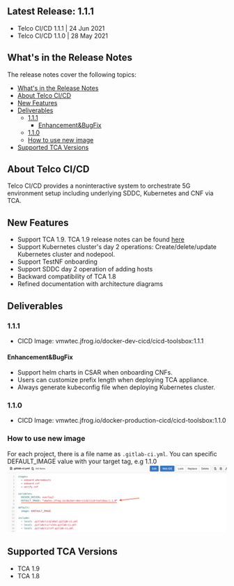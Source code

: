 ## Latest Release: 1.1.1
- Telco CI/CD 1.1.1 | 24 Jun 2021
- Telco CI/CD 1.1.0 | 28 May 2021


## What's in the Release Notes
The release notes cover the following topics:
- [What's in the Release Notes](#whats-in-the-release-notes)
- [About Telco CI/CD](#about-telco-cicd)
- [New Features](#new-features)
- [Deliverables](#deliverables)
  - [1.1.1](#111)
    - [Enhancement&BugFix](#enhancementbugfix)
  - [1.1.0](#110)
  - [How to use new image](#how-to-use-new-image)
- [Supported TCA Versions](#supported-tca-versions)


## About Telco CI/CD
Telco CI/CD provides a noninteractive system to orchestrate 5G environment setup including underlying SDDC, Kubernetes and CNF via TCA.


## New Features ##
- Support TCA 1.9. TCA 1.9 release notes can be found [here](https://docs.vmware.com/en/VMware-Telco-Cloud-Automation/1.9/rn/VMware-Telco-Cloud-Automation-19-Release-Notes.html)
- Support Kubernetes cluster's day 2 operations: Create/delete/update Kubernetes cluster and nodepool.
- Support TestNF onboarding
- Support SDDC day 2 operation of adding hosts
- Backward compatibility of TCA 1.8
- Refined documentation with architecture diagrams

## Deliverables ##

### 1.1.1
- CICD Image: vmwtec.jfrog.io/docker-dev-cicd/cicd-toolsbox:1.1.1
#### Enhancement&BugFix
- Support helm charts in CSAR when onboarding CNFs.
- Users can customize prefix length when deploying TCA appliance.
- Always generate kubeconfig file when deploying Kubernetes cluster.

### 1.1.0
- CICD Image: vmwtec.jfrog.io/docker-production-cicd/cicd-toolsbox:1.1.0

### How to use new image
For each project, there is a file name as `.gitlab-ci.yml`. You can specific DEFAULT_IMAGE value with your target tag, e.g 1.1.0
![Update_Image](../doc/images/update_default_image.png)

## Supported TCA Versions ##
- TCA 1.9
- TCA 1.8
